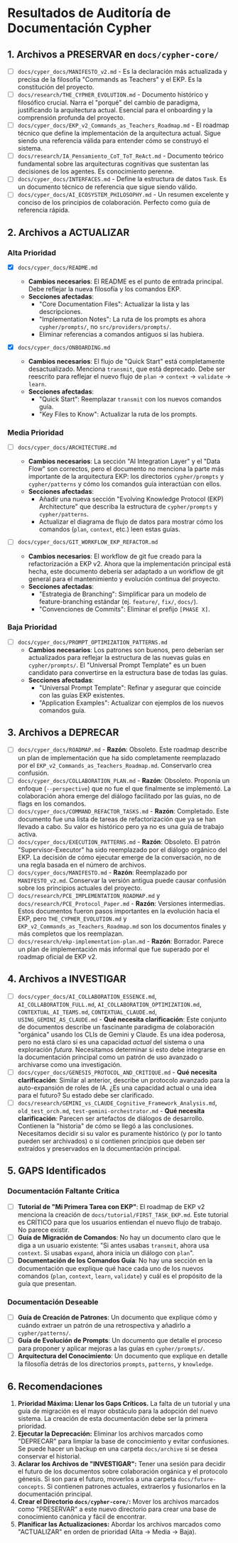 # Resultados de Auditoría de Documentación Cypher

## 1. Archivos a PRESERVAR en `docs/cypher-core/`

- [ ] `docs/cyper_docs/MANIFESTO_v2.md` - Es la declaración más actualizada y precisa de la filosofía "Commands as Teachers" y el EKP. Es la constitución del proyecto.
- [ ] `docs/research/THE_CYPHER_EVOLUTION.md` - Documento histórico y filosófico crucial. Narra el "porqué" del cambio de paradigma, justificando la arquitectura actual. Esencial para el onboarding y la comprensión profunda del proyecto.
- [ ] `docs/cyper_docs/EKP_v2_Commands_as_Teachers_Roadmap.md` - El roadmap técnico que define la implementación de la arquitectura actual. Sigue siendo una referencia válida para entender cómo se construyó el sistema.
- [ ] `docs/research/IA_Pensamiento_CoT_ToT_ReAct.md` - Documento teórico fundamental sobre las arquitecturas cognitivas que sustentan las decisiones de los agentes. Es conocimiento perenne.
- [ ] `docs/cyper_docs/INTERFACES.md` - Define la estructura de datos `Task`. Es un documento técnico de referencia que sigue siendo válido.
- [ ] `docs/cyper_docs/AI_ECOSYSTEM_PHILOSOPHY.md` - Un resumen excelente y conciso de los principios de colaboración. Perfecto como guía de referencia rápida.

## 2. Archivos a ACTUALIZAR

### Alta Prioridad

- [x] `docs/cyper_docs/README.md`
  - **Cambios necesarios**: El README es el punto de entrada principal. Debe reflejar la nueva filosofía y los comandos EKP.
  - **Secciones afectadas**:
    - "Core Documentation Files": Actualizar la lista y las descripciones.
    - "Implementation Notes": La ruta de los prompts es ahora `cypher/prompts/`, no `src/providers/prompts/`.
    - Eliminar referencias a comandos antiguos si las hubiera.

- [x] `docs/cyper_docs/ONBOARDING.md`
  - **Cambios necesarios**: El flujo de "Quick Start" está completamente desactualizado. Menciona `transmit`, que está deprecado. Debe ser reescrito para reflejar el nuevo flujo de `plan` -> `context` -> `validate` -> `learn`.
  - **Secciones afectadas**:
    - "Quick Start": Reemplazar `transmit` con los nuevos comandos guía.
    - "Key Files to Know": Actualizar la ruta de los prompts.

### Media Prioridad

- [ ] `docs/cyper_docs/ARCHITECTURE.md`
  - **Cambios necesarios**: La sección "AI Integration Layer" y el "Data Flow" son correctos, pero el documento no menciona la parte más importante de la arquitectura EKP: los directorios `cypher/prompts` y `cypher/patterns` y cómo los comandos guía interactúan con ellos.
  - **Secciones afectadas**:
    - Añadir una nueva sección "Evolving Knowledge Protocol (EKP) Architecture" que describa la estructura de `cypher/prompts` y `cypher/patterns`.
    - Actualizar el diagrama de flujo de datos para mostrar cómo los comandos (`plan`, `context`, etc.) leen estas guías.

- [ ] `docs/cyper_docs/GIT_WORKFLOW_EKP_REFACTOR.md`
  - **Cambios necesarios**: El workflow de git fue creado para la refactorización a EKP v2. Ahora que la implementación principal está hecha, este documento debería ser adaptado a un workflow de git general para el mantenimiento y evolución continua del proyecto.
  - **Secciones afectadas**:
    - "Estrategia de Branching": Simplificar para un modelo de feature-branching estándar (ej. `feature/`, `fix/`, `docs/`).
    - "Convenciones de Commits": Eliminar el prefijo `[PHASE X]`.

### Baja Prioridad

- [ ] `docs/cyper_docs/PROMPT_OPTIMIZATION_PATTERNS.md`
  - **Cambios necesarios**: Los patrones son buenos, pero deberían ser actualizados para reflejar la estructura de las nuevas guías en `cypher/prompts/`. El "Universal Prompt Template" es un buen candidato para convertirse en la estructura base de todas las guías.
  - **Secciones afectadas**:
    - "Universal Prompt Template": Refinar y asegurar que coincide con las guías EKP existentes.
    - "Application Examples": Actualizar con ejemplos de los nuevos comandos guía.

## 3. Archivos a DEPRECAR

- [ ] `docs/cyper_docs/ROADMAP.md` - **Razón**: Obsoleto. Este roadmap describe un plan de implementación que ha sido completamente reemplazado por el `EKP_v2_Commands_as_Teachers_Roadmap.md`. Conservarlo crea confusión.
- [ ] `docs/cyper_docs/COLLABORATION_PLAN.md` - **Razón**: Obsoleto. Proponía un enfoque (`--perspective`) que no fue el que finalmente se implementó. La colaboración ahora emerge del diálogo facilitado por las guías, no de flags en los comandos.
- [ ] `docs/cyper_docs/COMMAND_REFACTOR_TASKS.md` - **Razón**: Completado. Este documento fue una lista de tareas de refactorización que ya se han llevado a cabo. Su valor es histórico pero ya no es una guía de trabajo activa.
- [ ] `docs/cyper_docs/EXECUTION_PATTERNS.md` - **Razón**: Obsoleto. El patrón "Supervisor-Executor" ha sido reemplazado por el diálogo orgánico del EKP. La decisión de cómo ejecutar emerge de la conversación, no de una regla basada en el número de archivos.
- [ ] `docs/cyper_docs/MANIFESTO.md` - **Razón**: Reemplazado por `MANIFESTO_v2.md`. Conservar la versión antigua puede causar confusión sobre los principios actuales del proyecto.
- [ ] `docs/research/PCE_IMPLEMENTATION_ROADMAP.md` y `docs/research/PCE_Protocol_Paper.md` - **Razón**: Versiones intermedias. Estos documentos fueron pasos importantes en la evolución hacia el EKP, pero `THE_CYPHER_EVOLUTION.md` y `EKP_v2_Commands_as_Teachers_Roadmap.md` son los documentos finales y más completos que los reemplazan.
- [ ] `docs/research/ekp-implementation-plan.md` - **Razón**: Borrador. Parece un plan de implementación más informal que fue superado por el roadmap oficial de EKP v2.

## 4. Archivos a INVESTIGAR

- [ ] `docs/cyper_docs/AI_COLLABORATION_ESSENCE.md`, `AI_COLLABORATION_FULL.md`, `AI_COLLABORATION_OPTIMIZATION.md`, `CONTEXTUAL_AI_TEAMS.md`, `CONTEXTUAL_CLAUDE.md`, `USING_GEMINI_AS_CLAUDE.md` - **Qué necesita clarificación**: Este conjunto de documentos describe un fascinante paradigma de colaboración "orgánica" usando los CLIs de Gemini y Claude. Es una idea poderosa, pero no está claro si es una capacidad *actual* del sistema o una exploración *futura*. Necesitamos determinar si esto debe integrarse en la documentación principal como un patrón de uso avanzado o archivarse como una investigación.
- [ ] `docs/cyper_docs/GENESIS_PROTOCOL_AND_CRITIQUE.md` - **Qué necesita clarificación**: Similar al anterior, describe un protocolo avanzado para la auto-expansión de roles de IA. ¿Es una capacidad actual o una idea para el futuro? Su estado debe ser clarificado.
- [ ] `docs/research/GEMINI_vs_CLAUDE_Cognitive_Framework_Analysis.md`, `old_test_orch.md`, `test-gemini-orchestrator.md` - **Qué necesita clarificación**: Parecen ser artefactos de diálogos de desarrollo. Contienen la "historia" de cómo se llegó a las conclusiones. Necesitamos decidir si su valor es puramente histórico (y por lo tanto pueden ser archivados) o si contienen principios que deben ser extraídos y preservados en la documentación principal.

## 5. GAPS Identificados

### Documentación Faltante Crítica

- [ ] **Tutorial de "Mi Primera Tarea con EKP"**: El roadmap de EKP v2 menciona la creación de `docs/tutorial/FIRST_TASK_EKP.md`. Este tutorial es CRÍTICO para que los usuarios entiendan el nuevo flujo de trabajo. No parece existir.
- [ ] **Guía de Migración de Comandos**: No hay un documento claro que le diga a un usuario existente: "Si antes usabas `transmit`, ahora usa `context`. Si usabas `expand`, ahora inicia un diálogo con `plan`".
- [ ] **Documentación de los Comandos Guía**: No hay una sección en la documentación que explique qué hace cada uno de los nuevos comandos (`plan`, `context`, `learn`, `validate`) y cuál es el propósito de la guía que presentan.

### Documentación Deseable

- [ ] **Guía de Creación de Patrones**: Un documento que explique cómo y cuándo extraer un patrón de una retrospectiva y añadirlo a `cypher/patterns/`.
- [ ] **Guía de Evolución de Prompts**: Un documento que detalle el proceso para proponer y aplicar mejoras a las guías en `cypher/prompts/`.
- [ ] **Arquitectura del Conocimiento**: Un documento que explique en detalle la filosofía detrás de los directorios `prompts`, `patterns`, y `knowledge`.

## 6. Recomendaciones

1.  **Prioridad Máxima: Llenar los Gaps Críticos.** La falta de un tutorial y una guía de migración es el mayor obstáculo para la adopción del nuevo sistema. La creación de esta documentación debe ser la primera prioridad.
2.  **Ejecutar la Deprecación:** Eliminar los archivos marcados como "DEPRECAR" para limpiar la base de conocimiento y evitar confusiones. Se puede hacer un backup en una carpeta `docs/archive` si se desea conservar el historial.
3.  **Aclarar los Archivos de "INVESTIGAR":** Tener una sesión para decidir el futuro de los documentos sobre colaboración orgánica y el protocolo génesis. Si son para el futuro, moverlos a una carpeta `docs/future-concepts`. Si contienen patrones actuales, extraerlos y fusionarlos en la documentación principal.
4.  **Crear el Directorio `docs/cypher-core/`:** Mover los archivos marcados como "PRESERVAR" a este nuevo directorio para crear una base de conocimiento canónica y fácil de encontrar.
5.  **Planificar las Actualizaciones:** Abordar los archivos marcados como "ACTUALIZAR" en orden de prioridad (Alta -> Media -> Baja).
